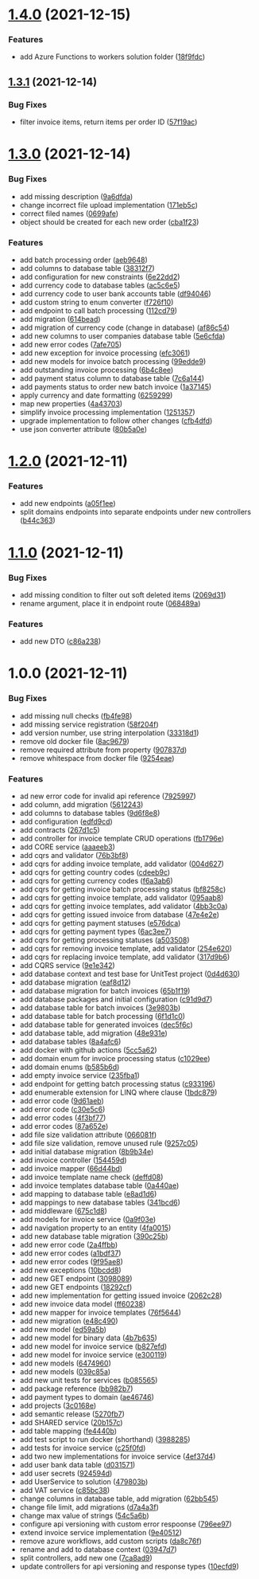 # [1.4.0](https://github.com/TomaszKandula/InvoiceGenerator/compare/v1.3.1...v1.4.0) (2021-12-15)


### Features

* add Azure Functions to workers solution folder ([18f9fdc](https://github.com/TomaszKandula/InvoiceGenerator/commit/18f9fdc297c40b7b1ac3ee9e043c1fae90b044c0))

## [1.3.1](https://github.com/TomaszKandula/InvoiceGenerator/compare/v1.3.0...v1.3.1) (2021-12-14)


### Bug Fixes

* filter invoice items, return items per order ID ([57f19ac](https://github.com/TomaszKandula/InvoiceGenerator/commit/57f19ac61bec413d31c44c2b0cf59d7e1530e7ce))

# [1.3.0](https://github.com/TomaszKandula/InvoiceGenerator/compare/v1.2.0...v1.3.0) (2021-12-14)


### Bug Fixes

* add missing description ([9a6dfda](https://github.com/TomaszKandula/InvoiceGenerator/commit/9a6dfda58b2f70c569a650753fca14d97bc75d4b))
* change incorrect file upload implementation ([171eb5c](https://github.com/TomaszKandula/InvoiceGenerator/commit/171eb5c5f94913481b53bb019e82aa4137e3d92b))
* correct filed names ([0699afe](https://github.com/TomaszKandula/InvoiceGenerator/commit/0699afefc7d5fffe65f701cf1bc5b85bf3f8a7a9))
* object should be created for each new order ([cba1f23](https://github.com/TomaszKandula/InvoiceGenerator/commit/cba1f233b28e8a4ed7aaa5b53d6af70ffc3ec458))


### Features

* add batch processing order ([aeb9648](https://github.com/TomaszKandula/InvoiceGenerator/commit/aeb9648333ac92fc1451f80044c733cd6520663d))
* add columns to database table ([38312f7](https://github.com/TomaszKandula/InvoiceGenerator/commit/38312f7a0fe0409473b4a23721d51ea6fe353085))
* add configuration for new constraints ([6e22dd2](https://github.com/TomaszKandula/InvoiceGenerator/commit/6e22dd221bb94b784eba9020335cd81d07c8e33f))
* add currency code to database tables ([ac5c6e5](https://github.com/TomaszKandula/InvoiceGenerator/commit/ac5c6e5cd991d1fd5becb975bf56f96fe6ad79c8))
* add currency code to user bank accounts table ([df94046](https://github.com/TomaszKandula/InvoiceGenerator/commit/df94046c915392a0bf493133dc365545c41844c9))
* add custom string to enum converter ([f726f10](https://github.com/TomaszKandula/InvoiceGenerator/commit/f726f10f34540de426043b4b5d286af198b29e2d))
* add endpoint to call batch processing ([112cd79](https://github.com/TomaszKandula/InvoiceGenerator/commit/112cd7973c997260b3af87797184809108df369d))
* add migration ([614bead](https://github.com/TomaszKandula/InvoiceGenerator/commit/614bead524d92401718e5ef683514991d8e83496))
* add migration of currency code (change in database) ([af86c54](https://github.com/TomaszKandula/InvoiceGenerator/commit/af86c545e1c0922fa0adee1c4ffff622c3a06609))
* add new columns to user companies database table ([5e6cfda](https://github.com/TomaszKandula/InvoiceGenerator/commit/5e6cfda1c114faedfa24168362604bd526b584a8))
* add new error codes ([7afe705](https://github.com/TomaszKandula/InvoiceGenerator/commit/7afe7053ba46230d3d5b0595c8b58acebf67ad6d))
* add new exception for invoice processing ([efc3061](https://github.com/TomaszKandula/InvoiceGenerator/commit/efc3061cba337a03c8622af06e9a21ab3d47844c))
* add new models for invoice batch processing ([99edde9](https://github.com/TomaszKandula/InvoiceGenerator/commit/99edde9c16b46a0b794a3689c242b1eb858698ea))
* add outstanding invoice processing ([6b4c8ee](https://github.com/TomaszKandula/InvoiceGenerator/commit/6b4c8eeaed5a09b2f9ec04e51741a6d4e2f2f8a8))
* add payment status column to database table ([7c6a144](https://github.com/TomaszKandula/InvoiceGenerator/commit/7c6a144c24354fcc20cd3c2b34d26718cdfdc815))
* add payments status to order new batch invoice ([1a37145](https://github.com/TomaszKandula/InvoiceGenerator/commit/1a37145a55f5a8564fdc99fbea74fcf7ccd5e35f))
* apply currency and date formatting ([6259299](https://github.com/TomaszKandula/InvoiceGenerator/commit/625929922fa0ca87d791fe10f40953f9e11fcf7d))
* map new properties ([4a43703](https://github.com/TomaszKandula/InvoiceGenerator/commit/4a4370371d650769291a00b2e1929d3ea0da66c6))
* simplify invoice processing implementation ([1251357](https://github.com/TomaszKandula/InvoiceGenerator/commit/125135712a7099d343e68e156af6a9d237ac3672))
* upgrade implementation to follow other changes ([cfb4dfd](https://github.com/TomaszKandula/InvoiceGenerator/commit/cfb4dfde0df190445a3386bd7111814234cdd013))
* use json converter attribute ([80b5a0e](https://github.com/TomaszKandula/InvoiceGenerator/commit/80b5a0e435f3c211d386bec6aaa2a30cbefaf4d6))

# [1.2.0](https://github.com/TomaszKandula/InvoiceGenerator/compare/v1.1.0...v1.2.0) (2021-12-11)


### Features

* add new endpoints ([a05f1ee](https://github.com/TomaszKandula/InvoiceGenerator/commit/a05f1ee7f82e3b40c2e3fa2c73cf93aa2a556f7a))
* split domains endpoints into separate endpoints under new controllers ([b44c363](https://github.com/TomaszKandula/InvoiceGenerator/commit/b44c36369047213ecdb2fee6e1f8a45c6576cd47))

# [1.1.0](https://github.com/TomaszKandula/InvoiceGenerator/compare/v1.0.0...v1.1.0) (2021-12-11)


### Bug Fixes

* add missing condition to filter out soft deleted items ([2069d31](https://github.com/TomaszKandula/InvoiceGenerator/commit/2069d3181789277430900345c92d7205a93a7579))
* rename argument, place it in endpoint route ([068489a](https://github.com/TomaszKandula/InvoiceGenerator/commit/068489aff22e9a85d65e8d233a7528f1c41feeec))


### Features

* add new DTO ([c86a238](https://github.com/TomaszKandula/InvoiceGenerator/commit/c86a238e14bf98d2ffe1cab9077596a4ff87b0b7))

# 1.0.0 (2021-12-11)


### Bug Fixes

* add missing null checks ([fb4fe98](https://github.com/TomaszKandula/InvoiceGenerator/commit/fb4fe98c06d3e4fe9fa273be9c210ee65c97ac58))
* add missing service registration ([58f204f](https://github.com/TomaszKandula/InvoiceGenerator/commit/58f204f86322f9255dab5ce1c10c17b250ed4546))
* add version number, use string interpolation ([33318d1](https://github.com/TomaszKandula/InvoiceGenerator/commit/33318d100ab7d86ceb56ef7ee0546b6071610654))
* remove old docker file ([8ac9679](https://github.com/TomaszKandula/InvoiceGenerator/commit/8ac9679b7d8b6c7a56b4c9fe08cf0971f88e9394))
* remove required attribute from property ([907837d](https://github.com/TomaszKandula/InvoiceGenerator/commit/907837dbaeff6901b834ecdda53baadbd9118478))
* remove whitespace from docker file ([9254eae](https://github.com/TomaszKandula/InvoiceGenerator/commit/9254eae61aff1af202f4b947978fecb433e20845))


### Features

* ad new error code for invalid api reference ([7925997](https://github.com/TomaszKandula/InvoiceGenerator/commit/792599748ead9552fa8d0403d8b517e783e7fa4e))
* add column, add migration ([5612243](https://github.com/TomaszKandula/InvoiceGenerator/commit/5612243780ed28c75407908d067cfa7819091ed0))
* add columns to database tables ([9d6f8e8](https://github.com/TomaszKandula/InvoiceGenerator/commit/9d6f8e81a92925f71457ac5f3d4486b64c518642))
* add configuration ([edfd9cd](https://github.com/TomaszKandula/InvoiceGenerator/commit/edfd9cd3a4eb04f647edd2b80de00fcab6483d0d))
* add contracts ([267d1c5](https://github.com/TomaszKandula/InvoiceGenerator/commit/267d1c56eb40ed55cd5c6977b90c6afbe4accad7))
* add controller for invoice template CRUD operations ([fb1796e](https://github.com/TomaszKandula/InvoiceGenerator/commit/fb1796ef7d7e49e614da86a7c90c99ea1de28f89))
* add CORE service ([aaaeeb3](https://github.com/TomaszKandula/InvoiceGenerator/commit/aaaeeb338d5bee78eb19f4d6cf180efdf53ff5aa))
* add cqrs and validator ([76b3bf8](https://github.com/TomaszKandula/InvoiceGenerator/commit/76b3bf8787e931bf899c186c75da5c7ec555ab7a))
* add cqrs for adding invoice template, add validator ([004d627](https://github.com/TomaszKandula/InvoiceGenerator/commit/004d627a8c03c0de98b2860bb3621d2b61e2e5cf))
* add cqrs for getting country codes ([cdeeb9c](https://github.com/TomaszKandula/InvoiceGenerator/commit/cdeeb9c54b1495118d218fd17200f897d6b0df01))
* add cqrs for getting currency codes ([f6a3ab6](https://github.com/TomaszKandula/InvoiceGenerator/commit/f6a3ab6a7478132d91a7ba8253267b8cd8491f82))
* add cqrs for getting invoice batch processing status ([bf8258c](https://github.com/TomaszKandula/InvoiceGenerator/commit/bf8258c9844e9d3690bf3e96c39fb705edad3346))
* add cqrs for getting invoice template, add validator ([095aab8](https://github.com/TomaszKandula/InvoiceGenerator/commit/095aab83186c873fe5c3d94af36921ca55719c62))
* add cqrs for getting invoice templates, add validator ([4bb3c0a](https://github.com/TomaszKandula/InvoiceGenerator/commit/4bb3c0ae0ef1b8480d2f7eb311ee45e4b9ba7e70))
* add cqrs for getting issued invoice from database ([47e4e2e](https://github.com/TomaszKandula/InvoiceGenerator/commit/47e4e2ea73e6088a56808cc37354e2660fee78d5))
* add cqrs for getting payment statuses ([e576dca](https://github.com/TomaszKandula/InvoiceGenerator/commit/e576dca73cfcdc8fa447d736769673b90e31c1e8))
* add cqrs for getting payment types ([6ac3ee7](https://github.com/TomaszKandula/InvoiceGenerator/commit/6ac3ee74f4b68113e27fd3551c7c48e41cf16de0))
* add cqrs for getting processing statuses ([a503508](https://github.com/TomaszKandula/InvoiceGenerator/commit/a5035086f4c5027fbd73dca721a1d24475091472))
* add cqrs for removing invoice template, add validator ([254e620](https://github.com/TomaszKandula/InvoiceGenerator/commit/254e62056db9dbf5bc9fe143229bab23fa2a050a))
* add cqrs for replacing invoice template, add validator ([317d9b6](https://github.com/TomaszKandula/InvoiceGenerator/commit/317d9b6db7fbdf7e5a3164521714dedd6a560553))
* add CQRS service ([9e1e342](https://github.com/TomaszKandula/InvoiceGenerator/commit/9e1e342d3ef2e70d9001f755047b041549ed76e6))
* add database context and test base for UnitTest project ([0d4d630](https://github.com/TomaszKandula/InvoiceGenerator/commit/0d4d6305e52fd1d52224fd04cf9428e6e7c65c43))
* add database migration ([eaf8d12](https://github.com/TomaszKandula/InvoiceGenerator/commit/eaf8d12838ae7a840b86b783d982520b9742c2c4))
* add database migration for batch invoices ([65b1f19](https://github.com/TomaszKandula/InvoiceGenerator/commit/65b1f195b0fedb18df1c06f8779307fdecce82a5))
* add database packages and initial configuration ([c91d9d7](https://github.com/TomaszKandula/InvoiceGenerator/commit/c91d9d7193cc9a18adf60e664ad17fb77b55e310))
* add database table for batch invoices ([3e9803b](https://github.com/TomaszKandula/InvoiceGenerator/commit/3e9803b7dab149dbbfe162b2f3e3b89f389af13a))
* add database table for batch processing ([6f1d1c0](https://github.com/TomaszKandula/InvoiceGenerator/commit/6f1d1c0213117a58d6e356bbac1f8ec116f00e01))
* add database table for generated invoices ([dec5f6c](https://github.com/TomaszKandula/InvoiceGenerator/commit/dec5f6c8a2853bb650dd2344d93ced3c97da294b))
* add database table, add migration ([48e931e](https://github.com/TomaszKandula/InvoiceGenerator/commit/48e931e1c443404dfa82fc5852e3be0c839c1e58))
* add database tables ([8a4afc6](https://github.com/TomaszKandula/InvoiceGenerator/commit/8a4afc6eacab9b903a429828ebc0cac10a91cc05))
* add docker with github actions ([5cc5a62](https://github.com/TomaszKandula/InvoiceGenerator/commit/5cc5a62155ad4ffa4fe400a9324d44e43e6a4ffd))
* add domain enum for invoice processing status ([c1029ee](https://github.com/TomaszKandula/InvoiceGenerator/commit/c1029ee3b1147f2a54fe5de5f28274c36d4ad6a0))
* add domain enums ([b585b6d](https://github.com/TomaszKandula/InvoiceGenerator/commit/b585b6d1793141fd4235df65b080ef072227040b))
* add empty invoice service ([235fba1](https://github.com/TomaszKandula/InvoiceGenerator/commit/235fba109d4694b463fa6e83c4519b796ddbe214))
* add endpoint for getting batch processing status ([c933196](https://github.com/TomaszKandula/InvoiceGenerator/commit/c93319672c82dddfd3e7dce1596a0b58925b8f32))
* add enumerable extension for LINQ where clause ([1bdc879](https://github.com/TomaszKandula/InvoiceGenerator/commit/1bdc879d7a2775d403613cca34fb8a2b32eee2a3))
* add error code ([9d61aeb](https://github.com/TomaszKandula/InvoiceGenerator/commit/9d61aeb2870f84f9643e0fc5bffab269074baeab))
* add error code ([c30e5c6](https://github.com/TomaszKandula/InvoiceGenerator/commit/c30e5c6bcb195f0b2c9170872891f000499ed712))
* add error codes ([4f3bf77](https://github.com/TomaszKandula/InvoiceGenerator/commit/4f3bf77f4d5c40ab5349ef07aad3066427658e69))
* add error codes ([87a652e](https://github.com/TomaszKandula/InvoiceGenerator/commit/87a652e9a225e8dc20d3874654d6f3a190657d8e))
* add file size validation attribute ([066081f](https://github.com/TomaszKandula/InvoiceGenerator/commit/066081fcc6922b75838135c692133b865539a75e))
* add file size validation, remove unused rule ([9257c05](https://github.com/TomaszKandula/InvoiceGenerator/commit/9257c055dfdc7209e0e1c4178fc793877c6510ae))
* add initial database migration ([8b9b34e](https://github.com/TomaszKandula/InvoiceGenerator/commit/8b9b34e0645dc4766dd4875ce125886e5b77e767))
* add invoice controller ([154459d](https://github.com/TomaszKandula/InvoiceGenerator/commit/154459d1fc88cc8ae92447aa066dc8d464dc59c4))
* add invoice mapper ([66d44bd](https://github.com/TomaszKandula/InvoiceGenerator/commit/66d44bd80877583984ec97a860c2033210e72920))
* add invoice template name check ([deffd08](https://github.com/TomaszKandula/InvoiceGenerator/commit/deffd08e73ca2224a8932068b01300fe84e53936))
* add invoice templates database table ([0a440ae](https://github.com/TomaszKandula/InvoiceGenerator/commit/0a440ae1c36e2d571a649f67a57f458036934577))
* add mapping to database table ([e8ad1d6](https://github.com/TomaszKandula/InvoiceGenerator/commit/e8ad1d6cb6fc4df53c969e3bdaf018cbd9848755))
* add mappings to new database tables ([341bcd6](https://github.com/TomaszKandula/InvoiceGenerator/commit/341bcd66410032cc4e3ed82e02d154d8ec4e8e0d))
* add middleware ([675c1d8](https://github.com/TomaszKandula/InvoiceGenerator/commit/675c1d83494fd74ffa8f35d68a25c10e40c9c5eb))
* add models for invoice service ([0a9f03e](https://github.com/TomaszKandula/InvoiceGenerator/commit/0a9f03e152b8eea0e2ed929dbe2434f73d6af3b7))
* add navigation property to an entity ([4fa0015](https://github.com/TomaszKandula/InvoiceGenerator/commit/4fa00157b82bf37e51acd8158f8d98683c722cac))
* add new database table migration ([390c25b](https://github.com/TomaszKandula/InvoiceGenerator/commit/390c25bb9a6d33899bcd5675813fb87e9479535a))
* add new error code ([2a4ffbb](https://github.com/TomaszKandula/InvoiceGenerator/commit/2a4ffbbc7586ed611d63e3cde6238e6dfd910426))
* add new error codes ([a1bdf37](https://github.com/TomaszKandula/InvoiceGenerator/commit/a1bdf3799803442accb1be6150e293350110253a))
* add new error codes ([9f95ae8](https://github.com/TomaszKandula/InvoiceGenerator/commit/9f95ae8aad258a5760812370bf7947747dc04902))
* add new exceptions ([10bcdd8](https://github.com/TomaszKandula/InvoiceGenerator/commit/10bcdd848f188cb8874c9d87d3ccda9c245664b5))
* add new GET endpoint ([3098089](https://github.com/TomaszKandula/InvoiceGenerator/commit/309808966970fae4cbfb2b2d107c581f18c69ecf))
* add new GET endpoints ([18292cf](https://github.com/TomaszKandula/InvoiceGenerator/commit/18292cfe5bf79430c1e88fa4b4a214823c593131))
* add new implementation for getting issued invoice ([2062c28](https://github.com/TomaszKandula/InvoiceGenerator/commit/2062c28ef55294ef8c0fa181b1aa63a867906508))
* add new invoice data model ([ff60238](https://github.com/TomaszKandula/InvoiceGenerator/commit/ff602381340683e6fa7f3c163bd989327c3e28b2))
* add new mapper for invoice templates ([76f5644](https://github.com/TomaszKandula/InvoiceGenerator/commit/76f56443d8bfcb76ed1fe392d53a30f990756926))
* add new migration ([e48c490](https://github.com/TomaszKandula/InvoiceGenerator/commit/e48c490f242b752d9dfc50d08a68ddb69d111a2a))
* add new model ([ed59a5b](https://github.com/TomaszKandula/InvoiceGenerator/commit/ed59a5bf2bcf4cf596c800e6aadf5de23d220633))
* add new model for binary data ([4b7b635](https://github.com/TomaszKandula/InvoiceGenerator/commit/4b7b635faa428af4aaa45ea2c5bf09ea8fbda42a))
* add new model for invoice service ([b827efd](https://github.com/TomaszKandula/InvoiceGenerator/commit/b827efd7d595d5174ec23d3d63681e6a20503c68))
* add new model for invoice service ([e300119](https://github.com/TomaszKandula/InvoiceGenerator/commit/e3001192c513d0610c610726129d0d278dd5abe0))
* add new models ([6474960](https://github.com/TomaszKandula/InvoiceGenerator/commit/6474960a0e948389d136614b829c6f923d84f5fe))
* add new models ([039c85a](https://github.com/TomaszKandula/InvoiceGenerator/commit/039c85aa476099119055c6942f8e7eff8a86c569))
* add new unit tests for services ([b085565](https://github.com/TomaszKandula/InvoiceGenerator/commit/b085565f1f93db595dcb91fb707b0fc4e08b5ef8))
* add package reference ([bb982b7](https://github.com/TomaszKandula/InvoiceGenerator/commit/bb982b783e7041bd181df260b8882e8914c5b35d))
* add payment types to domain ([ae46746](https://github.com/TomaszKandula/InvoiceGenerator/commit/ae4674619261e30c8b87f0911a5d4bd5f150d0d6))
* add projects ([3c0168e](https://github.com/TomaszKandula/InvoiceGenerator/commit/3c0168ed7f8b3d4797bbf2419bf48b2f31b6b804))
* add semantic release ([5270fb7](https://github.com/TomaszKandula/InvoiceGenerator/commit/5270fb719fc92e1b7307d9041dac289307328a6b))
* add SHARED service ([20b157c](https://github.com/TomaszKandula/InvoiceGenerator/commit/20b157c098b8e611caca34635ecbd0e781bb7715))
* add table mapping ([fe4440b](https://github.com/TomaszKandula/InvoiceGenerator/commit/fe4440b3f5f9ab398978ae7149a4b962d371cc66))
* add test script to run docker (shorthand) ([3988285](https://github.com/TomaszKandula/InvoiceGenerator/commit/3988285f6e902801012fb48a8ec9738202e3fd4d))
* add tests for invoice service ([c25f0fd](https://github.com/TomaszKandula/InvoiceGenerator/commit/c25f0fddecc5b008ea9230d7e09c7eeafa7d8397))
* add two new implementations for invoice service ([4ef37d4](https://github.com/TomaszKandula/InvoiceGenerator/commit/4ef37d46a766115eadde9952eed8495433abb1f9))
* add user bank data table ([d031571](https://github.com/TomaszKandula/InvoiceGenerator/commit/d031571a587431e0c313148199bcf8bfd475a02f))
* add user secrets ([924594d](https://github.com/TomaszKandula/InvoiceGenerator/commit/924594deb515b2615305b8fa5b1625ab463d1110))
* add UserService to solution ([479803b](https://github.com/TomaszKandula/InvoiceGenerator/commit/479803b0ed76a3399210633a34d43fc7578e36b2))
* add VAT service ([c85bc38](https://github.com/TomaszKandula/InvoiceGenerator/commit/c85bc383feaccfc6161b4697ff0e0caf2a688b0c))
* change columns in database table, add migration ([62bb545](https://github.com/TomaszKandula/InvoiceGenerator/commit/62bb545c507ab76b82a57f8cbec599742ac27313))
* change file limit, add migrations ([d7a4a3f](https://github.com/TomaszKandula/InvoiceGenerator/commit/d7a4a3fe9e30b65403f436907ae819901fa13892))
* change max value of strings ([54c5a6b](https://github.com/TomaszKandula/InvoiceGenerator/commit/54c5a6bf058e6b31b0c927af1936c5f59b6780b7))
* configure api versioning with custom error respoonse ([796ee97](https://github.com/TomaszKandula/InvoiceGenerator/commit/796ee977742bebc1dcb6eb51f86c554ecd226173))
* extend invoice service implementation ([9e40512](https://github.com/TomaszKandula/InvoiceGenerator/commit/9e40512ada3a2122fdf183a91888f710b9405021))
* remove azure workflows, add custom scripts ([da8c76f](https://github.com/TomaszKandula/InvoiceGenerator/commit/da8c76fa7ba8a23cc50f4e32ac96b9667fb99ffd))
* rename and add to database context ([03947d7](https://github.com/TomaszKandula/InvoiceGenerator/commit/03947d76db04c8ea3db085b662353850e87cb947))
* split controllers, add new one ([7ca8ad9](https://github.com/TomaszKandula/InvoiceGenerator/commit/7ca8ad914d063c855621a97f217dbbff5ebdce83))
* update controllers for api versioning and response types ([10ecfd9](https://github.com/TomaszKandula/InvoiceGenerator/commit/10ecfd9a069f896d37c8ce7fdb49a8e44aa97884))

